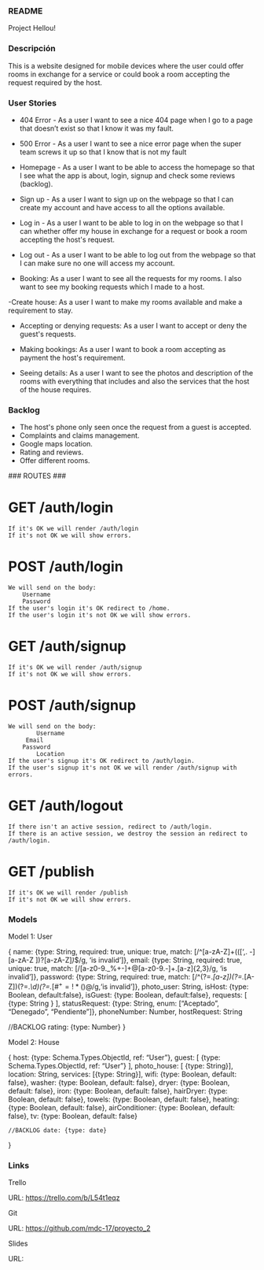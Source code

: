 ### README ###

Project Hellou!


### Descripción ###

This is a website designed for mobile devices where the user could offer rooms in exchange for a service or could book a room accepting the request required by the host.


### User Stories ###


- 404 Error - As a user I want to see a nice 404 page when I go to a page that doesn’t exist so that I know it was my fault.

- 500 Error - As a user I want to see a nice error page when the super team screws it up so that I know that is not my fault

- Homepage - As a user I want to be able to access the homepage so that I see what the app is about, login, signup and check some reviews (backlog).

- Sign up - As a user I want to sign up on the webpage so that I can create my account and have access to all the options available.

- Log in - As a user I want to be able to log in on the webpage so that I can whether offer my house in exchange for a request or book a room accepting the host's request.

- Log out - As a user I want to be able to log out from the webpage so that I can make sure no one will access my account.

- Booking: As a user I want to see all the requests for my rooms.
I also want to see my booking requests which I made to a host.

-Create house: As a user I want to make my rooms available and make a requirement to stay.

- Accepting or denying requests: As a user I want to accept or deny the guest's requests.

- Making bookings: As a user I want to book a room accepting as payment the host's requirement.

- Seeing details: As a user I want to see the photos and description of the rooms with everything that includes and also the services that the host of the house requires.


### Backlog ###


- The host's phone only seen once the request from a guest is accepted.
- Complaints and claims management.
- Google maps location.
- Rating and reviews.
- Offer different rooms.

### ROUTES ###

# GET /auth/login #
	If it's OK we will render /auth/login
	If it's not OK we will show errors.
# POST /auth/login #
	We will send on the body:
   	 	Username
  	 	Password
	If the user's login it's OK redirect to /home.
	If the user's login it's not OK we will show errors.
# GET /auth/signup #
	If it's OK we will render /auth/signup
	If it's not OK we will show errors.
# POST /auth/signup #
	We will send on the body:
    		Username
		 Email
		Password
    		Location
	If the user's signup it's OK redirect to /auth/login.
	If the user's signup it's not OK we will render /auth/signup with errors.
# GET /auth/logout #
	If there isn't an active session, redirect to /auth/login.
	If there is an active session, we destroy the session an redirect to /auth/login.
# GET /publish #
	If it's OK we will render /publish
	If it's not OK we will show errors.


### Models ###

Model 1: User

{
    name: {type: String, required: true, unique: true, match: [/^[a-zA-Z]+(([‘,. -][a-zA-Z ])?[a-zA-Z]*)*$/g, ‘is invalid’]},
    email: 	{type: String, required: true, unique: true, match: [/[a-z0-9._%+-]+@[a-z0-9.-]+\.[a-z]{2,3}/g, ‘is invalid’]},
    password: {type: String, required: true, match: [/^(?=.*[a-z])(?=.*[A-Z])(?=.*\d)(?=.*[#$^+=!*()@%&]).{8,10}$/g,‘is invalid’]},
    photo_user: String,
    isHost: {type: Boolean, default:false},
    isGuest: {type: Boolean, default:false},
    requests: [ {type: String } ],
    statusRequest: {type: String, enum: [“Aceptado”, “Denegado”, “Pendiente”]},
    phoneNumber: Number,
    hostRequest: String

//BACKLOG rating: {type: Number}
}




Model 2: House

{
	host: {type: Schema.Types.ObjectId, ref: “User”},
	guest: [ {type: Schema.Types.ObjectId, ref: “User”} ],
	photo_house: [ {type: String}], 
    location: String,
    services: [{type: String}],
    wifi: {type: Boolean, default: false},
    washer: {type: Boolean, default: false},
    dryer: {type: Boolean, default: false},
    iron: {type: Boolean, default: false},
    hairDryer: {type: Boolean, default: false},
    towels: {type: Boolean, default: false},
    heating: {type: Boolean, default: false},
    airConditioner: {type: Boolean, default: false},
    tv: {type: Boolean, default: false}
    
    //BACKLOG date: {type: date}
}


### Links ###

Trello

URL: https://trello.com/b/L54t1eqz


Git

URL: https://github.com/mdc-17/proyecto_2


Slides

URL: 

